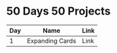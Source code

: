 # 50 Days 50 Projects

| Day | Name            | Link |
| --- | --------------- | ---- |
| 1   | Expanding Cards | Link |
